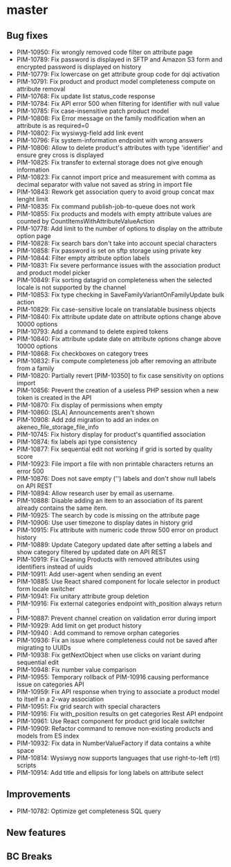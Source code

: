 # master

## Bug fixes

- PIM-10950: Fix wrongly removed code filter on attribute page
- PIM-10789: Fix password is displayed in SFTP and Amazon S3 form and encrypted password is displayed on history
- PIM-10779: Fix lowercase on get attribute group code for dqi activation
- PIM-10791: Fix product and product model completeness compute on attribute removal
- PIM-10768: Fix update list status_code response
- PIM-10784: Fix API error 500 when filtering for identifier with null value
- PIM-10785: Fix case-insensitive patch product model
- PIM-10808: Fix Error message on the family modification when an attribute is as required=0
- PIM-10802: Fix wysiwyg-field add link event
- PIM-10796: Fix system-information endpoint with wrong answers
- PIM-10806: Allow to delete product's attributes with type 'identifier' and ensure grey cross is displayed
- PIM-10825: Fix transfer to external storage does not give enough information
- PIM-10823: Fix cannot import price and measurement with comma as decimal separator with value not saved as string in import file
- PIM-10843: Rework get association query to avoid group concat max lenght limit
- PIM-10835: Fix command publish-job-to-queue does not work
- PIM-10855: Fix products and models with empty attribute values are counted by CountItemsWithAttributeValueAction
- PIM-10778: Add limit to the number of options to display on the attribute option page
- PIM-10828: Fix search bars don't take into account special characters
- PIM-10858: Fix password is set on sftp storage using private key
- PIM-10844: Filter empty attribute option labels
- PIM-10831: Fix severe performance issues with the association product and product model picker
- PIM-10849: Fix sorting datagrid on completeness when the selected locale is not supported by the channel
- PIM-10853: Fix type checking in SaveFamilyVariantOnFamilyUpdate bulk action
- PIM-10829: Fix case-sensitive locale on translatable business objects
- PIM-10840: Fix attribute update date on attribute options change above 10000 options
- PIM-10793: Add a command to delete expired tokens
- PIM-10840: Fix attribute update date on attribute options change above 10000 options
- PIM-10868: Fix checkboxes on category trees
- PIM-10832: Fix compute completeness job after removing an attribute from a family
- PIM-10820: Partially revert [PIM-10350] to fix case sensitivity on options import
- PIM-10856: Prevent the creation of a useless PHP session when a new token is created in the API
- PIM-10870: Fix display of permissions when empty
- PIM-10860: [SLA] Announcements aren't shown
- PIM-10908: Add zdd migration to add an index on akeneo_file_storage_file_info
- PIM-10745: Fix history display for product's quantified association
- PIM-10874: fix labels api type consistency
- PIM-10877: Fix sequential edit not working if grid is sorted by quality score
- PIM-10923: File import a file with non printable characters returns an error 500
- PIM-10876: Does not save empty ('') labels and don't show null labels on API REST
- PIM-10894: Allow research user by email as username.
- PIM-10888: Disable adding an item to an association of its parent already contains the same item.
- PIM-10925: The search by code is missing on the attribute page
- PIM-10906: Use user timezone to display dates in history grid
- PIM-10915: Fix attribute with numeric code throw 500 error on product history
- PIM-10889: Update Category updated date after setting a labels and show category filtered by updated date on API REST
- PIM-10919: Fix Cleaning Products with removed attributes using identifiers instead of uuids
- PIM-10911: Add user-agent when sending an event
- PIM-10885: Use React shared component for locale selector in product form locale switcher
- PIM-10941: Fix unitary attribute group deletion
- PIM-10916: Fix external categories endpoint with_position always return 1
- PIM-10887: Prevent channel creation on validation error during import
- PIM-10929: Add limit on get product history
- PIM-10940 : Add command to remove orphan categories
- PIM-10936: Fix an issue where completeness could not be saved after migrating to UUIDs
- PIM-10938: Fix getNextObject when use clicks on variant during sequential edit
- PIM-10948: Fix number value comparison
- PIM-10955: Temporary rollback of PIM-10916 causing performance issue on categories API
- PIM-10959: Fix API response when trying to associate a product model to itself in a 2-way association
- PIM-10951: Fix grid search with special characters
- PIM-10916: Fix with_position results on get categories Rest API endpoint
- PIM-10961: Use React component for product grid locale switcher
- PIM-10909: Refactor command to remove non-existing products and models from ES index
- PIM-10932: Fix data in NumberValueFactory if data contains a white space
- PIM-10814: Wysiwyg now supports languages that use right-to-left (rtl) scripts
- PIM-10914: Add title and ellipsis for long labels on attribute select

## Improvements

- PIM-10782: Optimize get completeness SQL query

## New features

## BC Breaks
